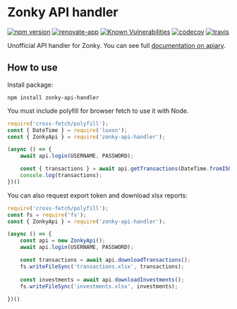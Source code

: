# Zonky API handler

[![npm version](https://badge.fury.io/js/zonky-api-handler.svg)](https://badge.fury.io/js/zonky-api-handler)
[![renovate-app](https://img.shields.io/badge/renovate-app-blue.svg)](https://renovateapp.com/)
[![Known Vulnerabilities](https://snyk.io/test/github/fabulator/zonky-api-handler/badge.svg)](https://snyk.io/test/github/fabulator/zonky-api-handler)
[![codecov](https://codecov.io/gh/fabulator/zonky-api-handler/branch/master/graph/badge.svg)](https://codecov.io/gh/fabulator/zonky-api-handler)
[![travis](https://travis-ci.org/fabulator/zonky-api-handler.svg?branch=master)](https://travis-ci.org/fabulator/zonky-api-handler)

Unofficial API handler for Zonky. You can see full [documentation on apiary](https://zonky.docs.apiary.io/).

## How to use

Install package:

```nodedaemon
npm install zonky-api-handler
```

You must include polyfill for browser fetch to use it with Node.

```javascript
require('cross-fetch/polyfill');
const { DateTime } = require('luxon');
const { ZonkyApi } = require('zonky-api-handler');

(async () => {
    await api.login(USERNAME, PASSWORD);

    const { transactions } = await api.getTransactions(DateTime.fromISO('2018-01-01'));
    console.log(transactions);
})()
```

You can also request export token and download xlsx reports:

```javascript
require('cross-fetch/polyfill');
const fs = require('fs');
const { ZonkyApi } = require('zonky-api-handler');

(async () => {
    const api = new ZonkyApi();
    await api.login(USERNAME, PASSWORD);

    const transactions = await api.downloadTransactions();
    fs.writeFileSync('transactions.xlsx', transactions);
    
    const investments = await api.downloadInvestments();
    fs.writeFileSync('investments.xlsx', investments);
    
})()
```
